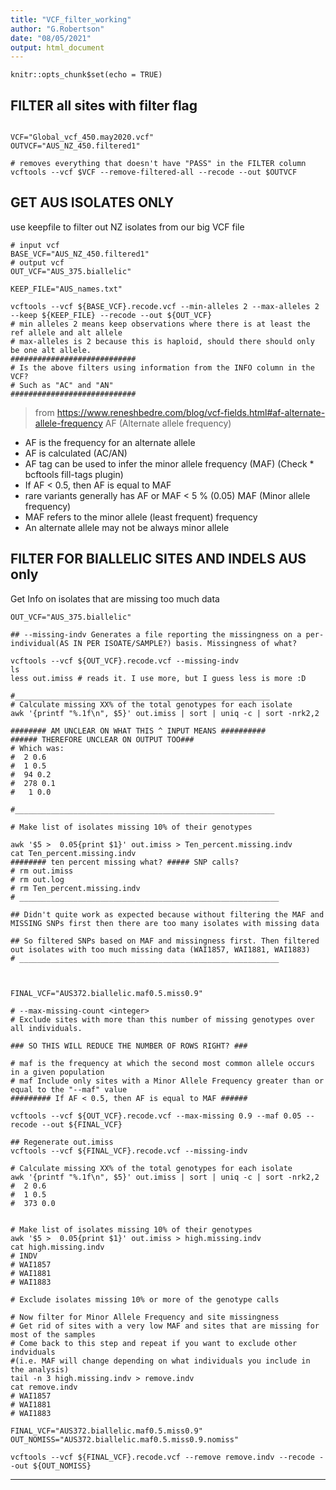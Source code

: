 ```yaml
---
title: "VCF_filter_working"
author: "G.Robertson"
date: "08/05/2021"
output: html_document
---
```


```{r setup, include=FALSE}
knitr::opts_chunk$set(echo = TRUE)
```

## FILTER all sites with filter flag

```{bash}

VCF="Global_vcf_450.may2020.vcf"
OUTVCF="AUS_NZ_450.filtered1"

# removes everything that doesn't have "PASS" in the FILTER column
vcftools --vcf $VCF --remove-filtered-all --recode --out $OUTVCF

```

## GET AUS ISOLATES ONLY
use keepfile to filter out NZ isolates from our big VCF file
```{bash}
# input vcf
BASE_VCF="AUS_NZ_450.filtered1"
# output vcf
OUT_VCF="AUS_375.biallelic"

KEEP_FILE="AUS_names.txt"

vcftools --vcf ${BASE_VCF}.recode.vcf --min-alleles 2 --max-alleles 2 --keep ${KEEP_FILE} --recode --out ${OUT_VCF}
# min alleles 2 means keep observations where there is at least the ref allele and alt allele
# max-alleles is 2 because this is haploid, should there should only be one alt allele.
############################
# Is the above filters using information from the INFO column in the VCF?
# Such as "AC" and "AN"
############################
```
> from https://www.reneshbedre.com/blog/vcf-fields.html#af-alternate-allele-frequency
AF (Alternate allele frequency)
* AF is the frequency for an alternate allele
* AF is calculated (AC/AN)
* AF tag can be used to infer the minor allele frequency (MAF) (Check * bcftools fill-tags plugin)
* If AF < 0.5, then AF is equal to MAF
* rare variants generally has AF or MAF < 5 % (0.05)
MAF (Minor allele frequency)
* MAF refers to the minor allele (least frequent) frequency
* An alternate allele may not be always minor allele

## FILTER FOR BIALLELIC SITES AND INDELS AUS only
Get Info on isolates that are missing too much data
```{bash}
OUT_VCF="AUS_375.biallelic"

## --missing-indv Generates a file reporting the missingness on a per-individual(AS IN PER ISOATE/SAMPLE?) basis. Missingness of what?

vcftools --vcf ${OUT_VCF}.recode.vcf --missing-indv
ls
less out.imiss # reads it. I use more, but I guess less is more :D

#_________________________________________________________ 
# Calculate missing XX% of the total genotypes for each isolate
awk '{printf "%.1f\n", $5}' out.imiss | sort | uniq -c | sort -nrk2,2

######## AM UNCLEAR ON WHAT THIS ^ INPUT MEANS ##########
###### THEREFORE UNCLEAR ON OUTPUT TOO###
# Which was:
#  2 0.6
#  1 0.5
#  94 0.2
#  278 0.1
#   1 0.0

#__________________________________________________________

# Make list of isolates missing 10% of their genotypes

awk '$5 >  0.05{print $1}' out.imiss > Ten_percent.missing.indv
cat Ten_percent.missing.indv
######## ten percent missing what? ##### SNP calls?
# rm out.imiss
# rm out.log
# rm Ten_percent.missing.indv
# __________________________________________________________

## Didn't quite work as expected because without filtering the MAF and MISSING SNPs first then there are too many isolates with missing data

## So filtered SNPs based on MAF and missingness first. Then filtered out isolates with too much missing data (WAI1857, WAI1881, WAI1883)
# __________________________________________________________



FINAL_VCF="AUS372.biallelic.maf0.5.miss0.9"

# --max-missing-count <integer>
# Exclude sites with more than this number of missing genotypes over all individuals.

### SO THIS WILL REDUCE THE NUMBER OF ROWS RIGHT? ###

# maf is the frequency at which the second most common allele occurs in a given population
# maf Include only sites with a Minor Allele Frequency greater than or equal to the "--maf" value 
######### If AF < 0.5, then AF is equal to MAF ######

vcftools --vcf ${OUT_VCF}.recode.vcf --max-missing 0.9 --maf 0.05 --recode --out ${FINAL_VCF}

## Regenerate out.imiss
vcftools --vcf ${FINAL_VCF}.recode.vcf --missing-indv

# Calculate missing XX% of the total genotypes for each isolate
awk '{printf "%.1f\n", $5}' out.imiss | sort | uniq -c | sort -nrk2,2
#  2 0.6
#  1 0.5
#  373 0.0


# Make list of isolates missing 10% of their genotypes
awk '$5 >  0.05{print $1}' out.imiss > high.missing.indv
cat high.missing.indv
# INDV
# WAI1857
# WAI1881
# WAI1883

# Exclude isolates missing 10% or more of the genotype calls

# Now filter for Minor Allele Frequency and site missingness
# Get rid of sites with a very low MAF and sites that are missing for most of the samples
# Come back to this step and repeat if you want to exclude other indviduals 
#(i.e. MAF will change depending on what individuals you include in the analysis)
tail -n 3 high.missing.indv > remove.indv
cat remove.indv
# WAI1857
# WAI1881
# WAI1883

FINAL_VCF="AUS372.biallelic.maf0.5.miss0.9"
OUT_NOMISS="AUS372.biallelic.maf0.5.miss0.9.nomiss"

vcftools --vcf ${FINAL_VCF}.recode.vcf --remove remove.indv --recode --out ${OUT_NOMISS}

```
_____________________________________________________________________________________